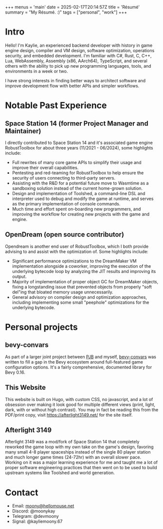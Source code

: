 +++
menus = 'main'
date = 2025-02-17T20:14:57Z
title = 'Résumé'
summary = "My Résumé. :)"
tags = ["personal", "work"]
+++

# Intro
Hello! I'm Kaylie, an experienced backend developer with history in game engine design, compiler and VM design, software optimization, operations security, and embedded development.
I'm familiar with C#, Rust, C, C++, Lua, WebAssembly, Assembly (x86, AArch64), TypeScript, and several others with the ability to pick up new programming languages, tools, and environments in a week or two.

I have strong interests in finding better ways to architect software and improve development flow with better APIs and simpler workflows.

# Notable Past Experience
## Space Station 14 (former Project Manager and Maintainer)
I directly contributed to Space Station 14 and it's associated game engine RobustToolbox for about three years (11/2021 - 06/2024), some highlights include:
- Full rewrites of many core game APIs to simplify their usage and improve their overall capabilities.
- Pentesting and red-teaming for RobustToolbox to help ensure the security of users connecting to third-party servers.
- Assisting with the R&D for a potential future move to Wasmtime as a sandboxing solution instead of the current home-grown solution.
- Design and implementation of Toolshed, a command-line DSL and interpreter used to debug and modify the game at runtime, and serves as the primary implementation of console commands.
- Much time and effort spent on-boarding new programmers, and improving the workflow for creating new projects with the game and engine.
## OpenDream (open source contributor)
Opendream is another end user of RobustToolbox, which I both provide advising to and assist with the optimization of. Some highlights include:
- Significant performance optimizations to the DreamMaker VM implementation alongside a coworker, improving the execution of the underlying bytecode loop by analyzing the JIT results and improving its output.
- Majority of implementation of proper object GC for DreamMaker objects, fixing a longstanding issue that prevented objects from properly "soft del"ing that bloated memory usage unnecessarily.
- General advisory on compiler design and optimization approaches, including implementing some small "peephole" optimizations for the underlying bytecode.

# Personal projects
## bevy-convars
As part of a larger joint project between [PJB](https://slugcat.systems/) and myself, [bevy-convars](https://github.com/transcendental-experiences/bevy-convars) was written to fill a gap in the Bevy ecosystem around full-featured game configuration options. It's a fairly comprehensive, documented library for Bevy 0.16.
## This Website
This website is built on Hugo, with custom CSS, no javascript, and a lot of obsession over making it look good for multiple different views (print, light, dark, with or without high contrast).
You may in fact be reading this from the PDF/print copy, visit https://afterlight3149.net/ for the site itself.
## Afterlight 3149
Afterlight 3149 was a mod/fork of Space Station 14 that completely reworked the game loop with my own take on the game's design, favoring many small 4-8 player spaceships instead of the single 80 player station and much longer game times (24-72hr) with an overall slower pace. Working on it was a major learning experience for me and taught me a lot of proper software engineering practices that then went on to be used to build upstream systems like Toolshed and world generation.

# Contact
- Email: moony@hellomouse.net
- Discord: @moonykay
- Telegram: @devmoony
- Signal: @kayliemoony.67